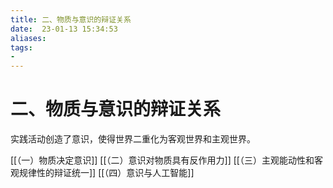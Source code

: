 ```yaml
---
title: 二、物质与意识的辩证关系
date:  23-01-13 15:34:53
aliases: 
tags: 
- 
---
```


# 二、物质与意识的辩证关系

实践活动创造了意识，使得世界二重化为客观世界和主观世界。

[[（一）物质决定意识]]
[[（二）意识对物质具有反作用力]]
[[（三）主观能动性和客观规律性的辩证统一]]
[[（四）意识与人工智能]]

